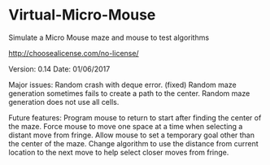 # Virtual-Micro-Mouse
Simulate a Micro Mouse maze and mouse to test algorithms

http://choosealicense.com/no-license/

Version: 0.14
Date: 01/06/2017

Major issues:
	Random crash with deque error. (fixed)
	Random maze generation sometimes fails to create a path to the center.
	Random maze generation does not use all cells.
	
Future features:
	Program mouse to return to start after finding the center of the maze.
	Force mouse to move one space at a time when selecting a distant move from fringe.
	Allow mouse to set a temporary goal other than the center of the maze.
	Change algorithm to use the distance from current location to the next move to help select closer moves from fringe.
